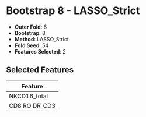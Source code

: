 # Bootstrap 8 - LASSO_Strict

- **Outer Fold**: 6
- **Bootstrap**: 8
- **Method**: LASSO_Strict
- **Fold Seed**: 54
- **Features Selected**: 2

## Selected Features

| Feature |
|---------|
| NKCD16_total |
| CD8 RO DR_CD3 |
